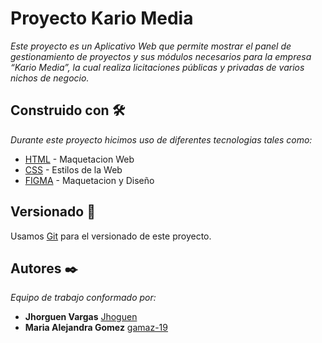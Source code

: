 # Proyecto Kario Media

_Este proyecto es un Aplicativo Web que permite mostrar el panel de gestionamiento de proyectos y sus módulos necesarios para la empresa “Kario Media”, la cual realiza licitaciones públicas y privadas de varios nichos de negocio._


## Construido con 🛠️

_Durante este proyecto hicimos uso de diferentes tecnologias tales como:_

* [HTML](https://developer.mozilla.org/en-US/docs/Web/HTML) - Maquetacion Web
* [CSS](https://developer.mozilla.org/en-US/docs/Web/CSS) - Estilos de la Web
* [FIGMA](https://www.figma.com/es-es/sites/) - Maquetacion y Diseño

## Versionado 📌

Usamos [Git](https://git-scm.com/) para el versionado de este proyecto.

## Autores ✒️

_Equipo de trabajo conformado por:_

* **Jhorguen Vargas** [Jhoguen](https://github.com/Jhorguen)
* **Maria Alejandra Gomez**  [gamaz-19](https://github.com/gamaz-19)
